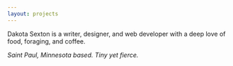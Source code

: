 ```yaml
---
layout: projects
---
```

Dakota Sexton is a writer, designer, and web developer with a deep love of food, foraging, and coffee. 

_Saint Paul, Minnesota based. Tiny yet fierce._

